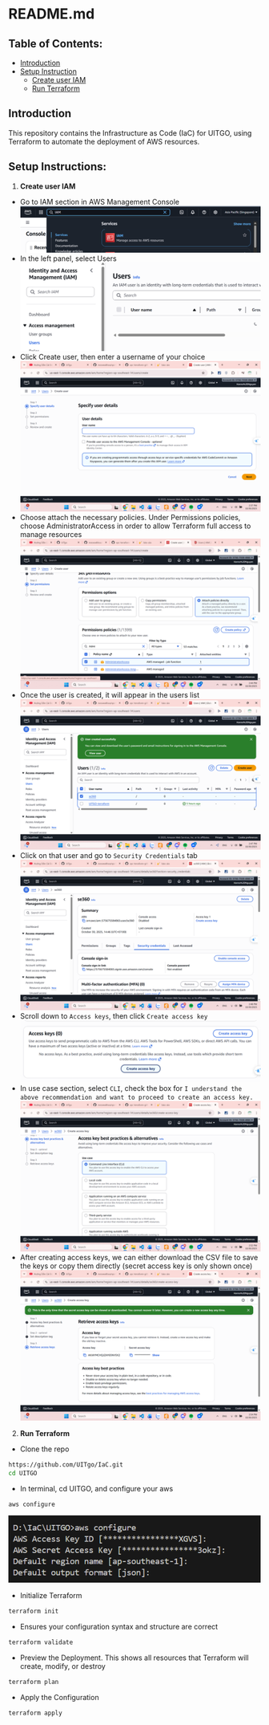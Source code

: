 # README.md

## Table of Contents:

* [Introduction](#introduction)
* [Setup Instruction](#setup-instructions)
    * [Create user IAM](#create-user-iam)
    * [Run Terraform](#run-terraform)

## Introduction
This repository contains the Infrastructure as Code (IaC) for UITGO, using Terraform to automate the deployment of AWS resources.

## Setup Instructions:
1. **Create user IAM**
- Go to IAM section in AWS Management Console
![IAM_section](assets/IAM_section.png)
- In the left panel, select Users
![Users_section](assets/Users_section.png)
- Click Create user, then enter a username of your choice
![Create_user](assets/create_user.png)
- Choose attach the necessary policies. Under Permissions policies, choose AdministratorAccess in order to allow Terraform full access to manage resources
![Set_Permisssions](assets/set_permissions.png)
- Once the user is created, it will appear in the users list
![User](assets/User_IAM.png)
- Click on that user and go to ``Security Credentials`` tab
![Credentials](assets/Credentials.png)
- Scroll down to ``Access keys``, then click ``Create access key``
![Access_key](assets/Access_key.png)
- In use case section, select ``CLI``, check the box for ``I understand the above recommendation and want to proceed to create an access key.``
![Use_case](assets/Use_case.png)
- After creating access keys, we can either download the CSV file to save the keys or copy them directly (secret access key is only shown once)
![retrieve_keys](assets/retrieve_keys.png)

2. **Run Terraform**
- Clone the repo
```bash
https://github.com/UITgo/IaC.git
cd UITGO
```

- In terminal, cd UITGO, and configure your aws
```bash
aws configure
```
![aws_configure](assets/aws_config.png)

- Initialize Terraform
```bash
terraform init
```

- Ensures your configuration syntax and structure are correct
```bash
terraform validate
```

- Preview the Deployment. This shows all resources that Terraform will create, modify, or destroy

```bash
terraform plan
```

- Apply the Configuration
```bash
terraform apply
```